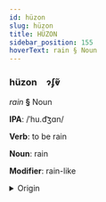 ```yaml
---
id: hüzon
slug: hüzon
title: HÜZON
sidebar_position: 155
hoverText: rain § Noun
---
```


### hüzon&emsp;<span kind="abugida">ɂʄⱴ̃</span>

*rain* **§** Noun

**IPA**: /ˈhu.d͡ʒɑn/

**Verb**: to be rain

**Noun**: rain

**Modifier**: rain-like

<details>
    <summary>Origin</summary>
    Malay هوجن hujan /hud͡ʒan/<br/>
    <em>Austronesian Language Family</em>
</details>